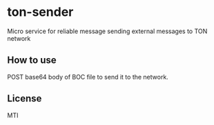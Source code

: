 # ton-sender

Micro service for reliable message sending external messages to TON network

## How to use

POST base64 body of BOC file to send it to the network.

## License

MTI
